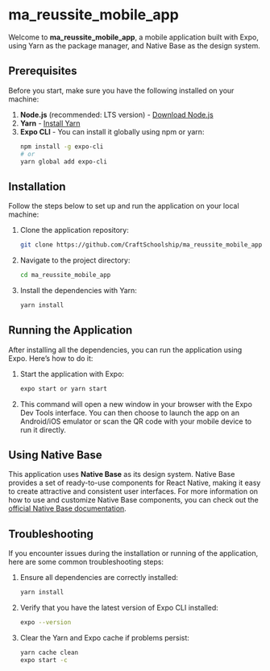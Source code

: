 # ma_reussite_mobile_app

Welcome to **ma_reussite_mobile_app**, a mobile application built with Expo, using Yarn as the package manager, and Native Base as the design system.

## Prerequisites

Before you start, make sure you have the following installed on your machine:

1. **Node.js** (recommended: LTS version) - [Download Node.js](https://nodejs.org/)
2. **Yarn** - [Install Yarn](https://classic.yarnpkg.com/en/docs/install/)
3. **Expo CLI** - You can install it globally using npm or yarn:
   ```sh
   npm install -g expo-cli
   # or
   yarn global add expo-cli
   ```

## Installation

Follow the steps below to set up and run the application on your local machine:

1. Clone the application repository:

   ```sh
   git clone https://github.com/CraftSchoolship/ma_reussite_mobile_app.git
   ```

2. Navigate to the project directory:

   ```sh
   cd ma_reussite_mobile_app
   ```

3. Install the dependencies with Yarn:

   ```sh
   yarn install
   ```

## Running the Application

After installing all the dependencies, you can run the application using Expo. Here’s how to do it:

1. Start the application with Expo:

   ```sh
   expo start or yarn start
   ```

2. This command will open a new window in your browser with the Expo Dev Tools interface. You can then choose to launch the app on an Android/iOS emulator or scan the QR code with your mobile device to run it directly.

## Using Native Base

This application uses **Native Base** as its design system. Native Base provides a set of ready-to-use components for React Native, making it easy to create attractive and consistent user interfaces. For more information on how to use and customize Native Base components, you can check out the [official Native Base documentation](https://docs.nativebase.io/).

## Troubleshooting

If you encounter issues during the installation or running of the application, here are some common troubleshooting steps:

1. Ensure all dependencies are correctly installed:

   ```sh
   yarn install
   ```

2. Verify that you have the latest version of Expo CLI installed:

   ```sh
   expo --version
   ```

3. Clear the Yarn and Expo cache if problems persist:

   ```sh
   yarn cache clean
   expo start -c
   ```